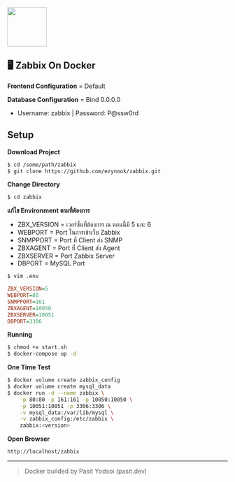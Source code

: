 <img src="https://camo.githubusercontent.com/71e79cfd6b679d246f9c432811761bc96eeeaf8680c15db2a8aa842d67398f45/68747470733a2f2f6173736574732e7a61626269782e636f6d2f696d672f6c6f676f2f7a61626269785f6c6f676f5f353030783133312e706e67" width="90">

## 🖥 Zabbix On Docker

__Frontend Configuration__ = Default

__Database Configuration__ = Bind 0.0.0.0
* Username: zabbix | Password: P@ssw0rd

## Setup
__Download Project__

```bash
$ cd /some/path/zabbix
$ git clone https://github.com/ezynook/zabbix.git
```
__Change Directory__
```bash
$ cd zabbix
```
__แก้ไข Environment ตามที่ต้องการ__

* ZBX_VERSION = เวอร์ชั่นที่ต้องการ ณ ตอนนี้มี 5 และ 6
* WEBPORT = Port ในการเข้าเว็บ Zabbix
* SNMPPORT = Port ที่ Client ส่ง SNMP
* ZBXAGENT = Port ที่ Client ส่ง Agent
* ZBXSERVER = Port Zabbix Server
* DBPORT = MySQL Port

```sh
$ vim .env
```
```ini
ZBX_VERSION=5
WEBPORT=80
SNMPPORT=161
ZBXAGENT=10050
ZBXSERVER=10051
DBPORT=3306
```

__Running__

```bash
$ chmod +x start.sh 
$ docker-compose up -d
```
__One Time Test__
```bash
$ docker volume create zabbix_config
$ docker volume create mysql_data
$ docker run -d --name zabbix \
	-p 80:80 -p 161:161 -p 10050:10050 \
	-p 10051:10051 -p 3306:3306 \
	-v mysql_data:/var/lib/mysql \
	-v zabbix_config:/etc/zabbix \
	zabbix:<version>
```

__Open Browser__

```http://localhost/zabbix```

---

> Docker builded by Pasit Yodsoi (pasit.dev)